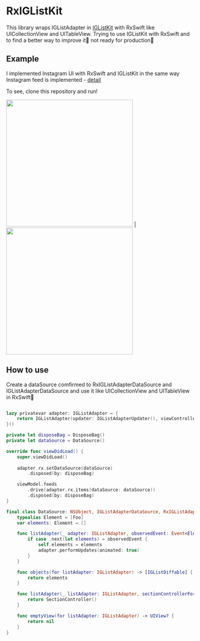 # RxIGListKit

This library wraps IGListAdapter in [IGListKit](https://github.com/Instagram/IGListKit) with RxSwift like UICollectionView and UITableView. Trying to use IGListKit with RxSwift and to find a better way to improve it🚀 not ready for production🙅


## Example
I implemented Instagram UI with RxSwift and IGListKit in the same way Instagram feed is implemented - [detail](https://realm.io/news/tryswift-ryan-nystrom-refactoring-at-scale-lessons-learned-rewriting-instagram-feed/)

To see, clone this repository and run!


<img src="https://cloud.githubusercontent.com/assets/12425729/24835650/304e1cfe-1d42-11e7-8489-3f8b8c16d4c6.PNG" width="340"> | <img src="https://cloud.githubusercontent.com/assets/12425729/24835665/84d55f44-1d42-11e7-8666-408cda9f536a.PNG" width="340">

## How to use

Create a dataSource comfirmed to RxIGListAdapterDataSource and IGListAdapterDataSource and use it like UICollectionView and UITableView in RxSwift🎉

```swift

lazy privatevar adapter: IGListAdapter = {
    return IGListAdapter(updater: IGListAdapterUpdater(), viewController: self, workingRangeSize: 2)
}()

private let disposeBag = DisposeBag()
private let dataSource = DataSource()

override func viewDidLoad() {
    super.viewDidLoad()
    
    adapter.rx.setDataSource(dataSource)
        .disposed(by: disposeBag)

    viewModel.feeds
        .drive(adapter.rx.items(dataSource: dataSource))
        .disposed(by: disposeBag)
}
```

```swift
final class DataSource: NSObject, IGListAdapterDataSource, RxIGListAdapterDataSource {
    typealias Element = [Foo]
    var elements: Element = []

    func listAdapter(_ adapter: IGListAdapter, observedEvent: Event<Element>) {
        if case .next(let elements) = observedEvent {
            self.elements = elements
            adapter.performUpdates(animated: true)
        }
    }

    func objects(for listAdapter: IGListAdapter) -> [IGListDiffable] {
        return elements
    }

    func listAdapter(_ listAdapter: IGListAdapter, sectionControllerFor object: Any) -> IGListSectionController {
        return SectionController()
    }

    func emptyView(for listAdapter: IGListAdapter) -> UIView? {
        return nil
    }
}
```


